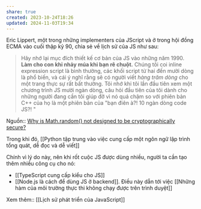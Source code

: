 ```yaml
---
share: true
created: 2023-10-24T18:26
updated: 2024-11-03T19:34
---
```

Eric Lippert, một trong những implementers của JScript và ở trong hội đồng ECMA vào cuối thập kỷ 90, chia sẻ về lịch sử của JS như sau:
> Hãy nhớ lại mục đích thiết kế cơ bản của JS vào những năm 1990. **Làm cho con khỉ nhảy múa khi bạn rê chuột.** Chúng tôi coi inline expression script là bình thường, các khối script từ hai đến mười dòng là phổ biến, và cái ý nghĩ rằng sẽ có người viết *hàng trăm dòng* cho một trang thực sự rất bất thường. Tôi nhớ khi tôi lần đầu tiên xem một chương trình JS mười ngàn dòng, câu hỏi đầu tiên của tôi dành cho những người đang cần tôi giúp đỡ vì nó quá chậm so với phiên bản C++ của họ là một phiên bản của "bạn điên à?! 10 ngàn dòng code JS?! "

Nguồn:: [Why is Math.random() not designed to be cryptographically secure?](https://security.stackexchange.com/a/181623/94500)

Trong khi đó, [[Python tập trung vào việc cung cấp một ngôn ngữ lập trình tổng quát, dễ đọc và dễ viết]] 

Chính vì lý do này, nên khi rốt cuộc JS được dùng nhiều, người ta cần tạo thêm nhiều công cụ cho nó:
- [[TypeScript cung cấp kiểu cho JS]] 
- [[Node.js là cách để dùng JS ở backend]]. Điều này dẫn tới việc [[Những hàm của môi trường thực thi không chạy được trên trình duyệt]]

Xem thêm:: [[Lịch sử phát triển của JavaScript]]